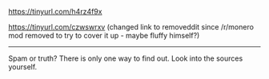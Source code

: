 https://tinyurl.com/h4rz4f9x

https://tinyurl.com/czwswrxv (changed link to removeddit since /r/monero mod removed to try to cover it up - maybe fluffy himself?)

----

Spam or truth? There is only one way to find out. Look into the sources yourself.

